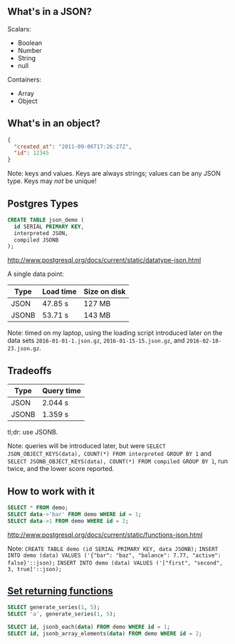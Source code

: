 ## What's in a JSON?

Scalars:
- Boolean
- Number
- String
- null

Containers:
- Array
- Object


## What's in an object?

```json
{
  "created_at": "2011-09-06T17:26:27Z",
  "id": 12345
}
```

Note: keys and values. Keys are always strings; values can be any JSON type.
Keys may _not_ be unique!


## Postgres Types

```sql
CREATE TABLE json_demo (
  id SERIAL PRIMARY KEY,
  interpreted JSON,
  compiled JSONB
);
```

http://www.postgresql.org/docs/current/static/datatype-json.html


A single data point:
<table>
  <thead>
    <tr>
      <th>Type</th>
      <th>Load time</th>
      <th>Size on disk</th>
    </tr>
  </thead>
  <tbody>
    <tr>
      <td>JSON</td>
      <td>47.85 s</td>
      <td>127 MB</td>
    </tr>
    <tr>
      <td>JSONB</td>
      <td>53.71 s</td>
      <td>143 MB</td>
    </tr>
  </tbody>
</table>

Note: timed on my laptop, using the loading script introduced later on the data
sets `2016-01-01-1.json.gz`, `2016-01-15-15.json.gz`, and
`2016-02-18-23.json.gz`.


## Tradeoffs

<table>
  <thead>
    <tr>
      <th>Type</th>
      <th>Query time</th>
    </tr>
  </thead>
  <tbody>
    <tr>
      <td>JSON</td>
      <td>2.044 s</td>
    </tr>
    <tr>
      <td>JSONB</td>
      <td>1.359 s</td>
    </tr>
  </tbody>
</table>

tl;dr: use JSONB.

Note: queries will be introduced later, but were `SELECT
JSON_OBJECT_KEYS(data), COUNT(*) FROM interpreted GROUP BY 1` and `SELECT
JSONB_OBJECT_KEYS(data), COUNT(*) FROM compiled GROUP BY 1`, run twice, and the
lower score reported.


## How to work with it

```sql
SELECT * FROM demo;
SELECT data->'bar' FROM demo WHERE id = 1;
SELECT data->1 FROM demo WHERE id = 2;
```

http://www.postgresql.org/docs/current/static/functions-json.html

Note: `CREATE TABLE demo (id SERIAL PRIMARY KEY, data JSONB);`
`INSERT INTO demo (data) VALUES ('{"bar": "baz", "balance": 7.77, "active": false}'::json);`
`INSERT INTO demo (data) VALUES ('["first", "second", 3, true]'::json);`


## [Set returning functions](http://www.postgresql.org/docs/current/static/functions-srf.html)

```sql
SELECT generate_series(1, 5);
SELECT 'a', generate_series(1, 5);

SELECT id, jsonb_each(data) FROM demo WHERE id = 1;
SELECT id, jsonb_array_elements(data) FROM demo WHERE id = 2;
```
